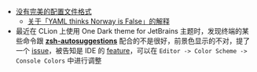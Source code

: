 - [没有完美的配置文件格式](https://twitter.com/styfle/status/1237182409239658500)
	- [关于「YAML thinks Norway is False」的解释](https://hitchdev.com/strictyaml/why/implicit-typing-removed/)
- 最近在 CLion 上使用 One Dark theme for JetBrains 主题时，发现终端的某些命令跟 **[zsh-autosuggestions](https://github.com/zsh-users/zsh-autosuggestions)** 配合的不是很好，前景色显示的不对，提了一个 [issue](https://github.com/one-dark/jetbrains-one-dark-theme/issues/295)，被告知是 IDE 的 [feature](https://blog.jetbrains.com/idea/2020/07/run-ide-features-from-the-terminal/)，可以在 `Editor -> Color Scheme -> Console Colors` 中进行调整